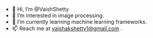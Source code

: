 - 👋 Hi, I’m @VaishShetty
- 👀 I’m interested in image processing.
- 🌱 I’m currently learning machine learning frameworks.
- 📫 Reach me at vaishakshetty1@gmail.com .

<!---
VaishShetty/VaishShetty is a ✨ special ✨ repository because its `README.md` (this file) appears on your GitHub profile.
You can click the Preview link to take a look at your changes.
--->
